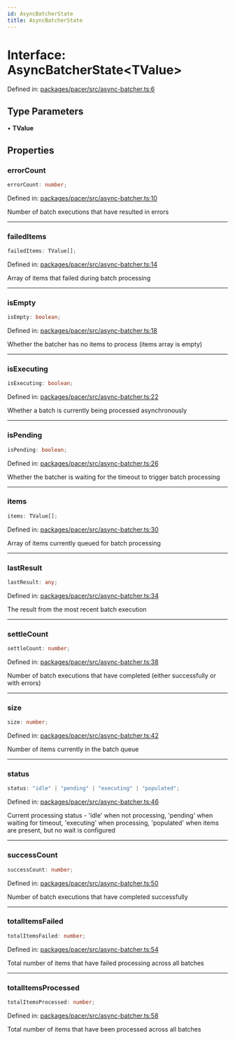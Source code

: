 ```yaml
---
id: AsyncBatcherState
title: AsyncBatcherState
---
```


<!-- DO NOT EDIT: this page is autogenerated from the type comments -->

# Interface: AsyncBatcherState\<TValue\>

Defined in: [packages/pacer/src/async-batcher.ts:6](https://github.com/TanStack/pacer/blob/main/packages/pacer/src/async-batcher.ts#L6)

## Type Parameters

• **TValue**

## Properties

### errorCount

```ts
errorCount: number;
```

Defined in: [packages/pacer/src/async-batcher.ts:10](https://github.com/TanStack/pacer/blob/main/packages/pacer/src/async-batcher.ts#L10)

Number of batch executions that have resulted in errors

***

### failedItems

```ts
failedItems: TValue[];
```

Defined in: [packages/pacer/src/async-batcher.ts:14](https://github.com/TanStack/pacer/blob/main/packages/pacer/src/async-batcher.ts#L14)

Array of items that failed during batch processing

***

### isEmpty

```ts
isEmpty: boolean;
```

Defined in: [packages/pacer/src/async-batcher.ts:18](https://github.com/TanStack/pacer/blob/main/packages/pacer/src/async-batcher.ts#L18)

Whether the batcher has no items to process (items array is empty)

***

### isExecuting

```ts
isExecuting: boolean;
```

Defined in: [packages/pacer/src/async-batcher.ts:22](https://github.com/TanStack/pacer/blob/main/packages/pacer/src/async-batcher.ts#L22)

Whether a batch is currently being processed asynchronously

***

### isPending

```ts
isPending: boolean;
```

Defined in: [packages/pacer/src/async-batcher.ts:26](https://github.com/TanStack/pacer/blob/main/packages/pacer/src/async-batcher.ts#L26)

Whether the batcher is waiting for the timeout to trigger batch processing

***

### items

```ts
items: TValue[];
```

Defined in: [packages/pacer/src/async-batcher.ts:30](https://github.com/TanStack/pacer/blob/main/packages/pacer/src/async-batcher.ts#L30)

Array of items currently queued for batch processing

***

### lastResult

```ts
lastResult: any;
```

Defined in: [packages/pacer/src/async-batcher.ts:34](https://github.com/TanStack/pacer/blob/main/packages/pacer/src/async-batcher.ts#L34)

The result from the most recent batch execution

***

### settleCount

```ts
settleCount: number;
```

Defined in: [packages/pacer/src/async-batcher.ts:38](https://github.com/TanStack/pacer/blob/main/packages/pacer/src/async-batcher.ts#L38)

Number of batch executions that have completed (either successfully or with errors)

***

### size

```ts
size: number;
```

Defined in: [packages/pacer/src/async-batcher.ts:42](https://github.com/TanStack/pacer/blob/main/packages/pacer/src/async-batcher.ts#L42)

Number of items currently in the batch queue

***

### status

```ts
status: "idle" | "pending" | "executing" | "populated";
```

Defined in: [packages/pacer/src/async-batcher.ts:46](https://github.com/TanStack/pacer/blob/main/packages/pacer/src/async-batcher.ts#L46)

Current processing status - 'idle' when not processing, 'pending' when waiting for timeout, 'executing' when processing, 'populated' when items are present, but no wait is configured

***

### successCount

```ts
successCount: number;
```

Defined in: [packages/pacer/src/async-batcher.ts:50](https://github.com/TanStack/pacer/blob/main/packages/pacer/src/async-batcher.ts#L50)

Number of batch executions that have completed successfully

***

### totalItemsFailed

```ts
totalItemsFailed: number;
```

Defined in: [packages/pacer/src/async-batcher.ts:54](https://github.com/TanStack/pacer/blob/main/packages/pacer/src/async-batcher.ts#L54)

Total number of items that have failed processing across all batches

***

### totalItemsProcessed

```ts
totalItemsProcessed: number;
```

Defined in: [packages/pacer/src/async-batcher.ts:58](https://github.com/TanStack/pacer/blob/main/packages/pacer/src/async-batcher.ts#L58)

Total number of items that have been processed across all batches
